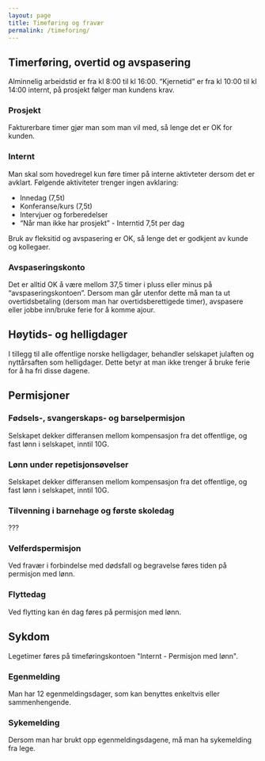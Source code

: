 ```yaml
---
layout: page
title: Timeføring og fravær
permalink: /timeforing/
---
```



## Timerføring, overtid og avspasering

Alminnelig arbeidstid er fra kl 8:00 til kl 16:00. “Kjernetid” er fra kl 10:00 til kl 14:00 internt, på prosjekt følger man kundens krav.

### Prosjekt

Fakturerbare timer gjør man som man vil med, så lenge det er OK for kunden.

### Internt

Man skal som hovedregel kun føre timer på interne aktivteter dersom det er avklart. Følgende aktiviteter trenger ingen avklaring:

- Innedag (7,5t)
- Konferanse/kurs (7,5t)
- Intervjuer og forberedelser
- “Når man ikke har prosjekt” - Interntid 7,5t per dag

Bruk av fleksitid og avspasering er OK, så lenge det er godkjent av kunde og kollegaer.

### Avspaseringskonto
Det er alltid OK å være mellom 37,5 timer i pluss eller minus på “avspaseringskontoen”. Dersom man går utenfor dette må man ta ut overtidsbetaling (dersom man har overtidsberettigede timer), avspasere eller jobbe inn/bruke ferie for å komme ajour.

## Høytids- og helligdager
I tillegg til alle offentlige norske helligdager, behandler selskapet julaften og nyttårsaften som helligdager. Dette betyr at man ikke trenger å bruke ferie for å ha fri disse dagene.

## Permisjoner

### Fødsels-, svangerskaps- og barselpermisjon

Selskapet dekker differansen mellom kompensasjon fra det offentlige, og fast lønn i selskapet, inntil 10G.

### Lønn under repetisjonsøvelser

Selskapet dekker differansen mellom kompensasjon fra det offentlige, og fast lønn i selskapet, inntil 10G.

### Tilvenning i barnehage og første skoledag

???

### Velferdspermisjon

Ved fravær i forbindelse med dødsfall og begravelse føres tiden på permisjon med lønn.

### Flyttedag

Ved flytting kan én dag føres på permisjon med lønn.

## Sykdom
Legetimer føres på timeføringskontoen "Internt - Permisjon med lønn".

### Egenmelding

Man har 12 egenmeldingsdager, som kan benyttes enkeltvis eller sammenhengende.

### Sykemelding

Dersom man har brukt opp egenmeldingsdagene, må man ha sykemelding fra lege.
